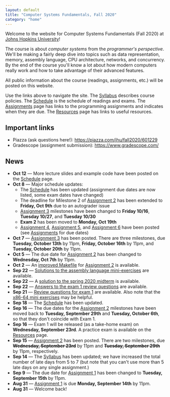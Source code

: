 ```yaml
---
layout: default
title: "Computer Systems Fundamentals, Fall 2020"
category: "home"
---
```


Welcome to the website for Computer Systems Fundamentals (Fall 2020) at <a href="https://www.jhu.edu/">Johns Hopkins University</a>!

The course is about *computer systems* from the *programmer's perspective*.  We'll be making a fairly deep dive into topics such as data representation, memory, assembly language, CPU architecture, networks, and concurrency.  By the end of the course you'll know a lot about how modern computers really work and how to take advantage of their advanced features.

All public information about the course (readings, assignments, etc.) will be posted on this website.

Use the links above to navigate the site.  The [Syllabus](syllabus.html) describes course policies. The [Schedule](schedule.html) is the schedule of readings and exams.  The [Assignments](assignments.html) page has links to the programming assignments and indicates when they are due.  The [Resources](resources.html) page has links to useful resources.

## Important links

* Piazza (ask questions here!): <https://piazza.com/jhu/fall2020/601229>
* Gradescope (assignment submission): <https://www.gradescope.com/>

## News

* **Oct 12** — More lecture slides and example code have been posted on the [Schedule](schedule.html) page.
* **Oct 8** — Major schedule updates:
    * The [Schedule](schedule.html) has been updated (assignment due dates are now listed, some exam dates have changed)
    * The deadline for Milestone 2 of [Assignment 2](assign/assign02.html) has been extended to **Friday, Oct 9th** due to an autograder issue
    * [Assignment 3](assign/assign03.html) milestones have been changed to **Friday 10/16**, **Tuesday 10/27**, and **Tuesday 10/30**
    * **Exam 2** has been moved to **Monday, Oct 19th**
    * [Assignment 4](assign/assign04.html), [Assignment 5](assign/assign05.html), and [Assignment 6](assign/assign06.html) have been posted (see [Assignments](assignments.html) for due dates)
* **Oct 7** — [Assignment 3](assign/assign03.html) has been posted. There are three milestones, due **Tuesday, October 13th** by 11pm, **Friday, October 16th** by 11pm, and **Tuesday, October 20th** by 11pm.
* **Oct 5** — The due date for [Assignment 2](assign/assign02.html) has been changed to **Wednesday, Oct 7th** by 11pm.
* **Oct 2** — An [improved Makefile](assign/assign02/Makefile) for [Assignment 2](assign/assign02.html) is available.
* **Sep 22** — [Solutions to the assembly language mini-exercises](exercise/asmMini-soln.zip) are available.
* **Sep 22** — A [solution to the spring 2020 midterm](resources/midterm-spring2020-soln.pdf) is available.
* **Sep 22** — [Answers to the exam 1 review questions](resources/exam1review-solutions.html) are available.
* **Sep 21** — [Review questions for exam 1](resources/exam1review.html) are available. Also note that the [x86-64 mini exercises](exercise/assemblyMini.html) may be helpful.
* **Sep 18** — The [Schedule](schedule.html) has been updated.
* **Sep 16** — The due dates for the [Assignment 2](assign/assign02.html) milestones have been moved back to **Tuesday, September 29th** and **Tuesday, October 6th**, so that they don't coincide with Exam 1.
* **Sep 16** — Exam 1 will be released (as a take-home exam) on **Wednesday, September 23rd**.  A practice exam is available on the [Resources](resources.html) page.
* **Sep 15** — [Assignment 2](assign/assign02.html) has been posted. There are two milestones, due ~~**Wednesday, September 23rd**~~ by 11pm and ~~**Tuesday, September 29th**~~ by 11pm, respectively.
* **Sep 14** — The [Syllabus](syllabus.html) has been updated; we have increased the total number of late days from 5 to 7 (but note that you can't use more than 5 late days on any single assignment.)
* **Sep 9** — The due date for [Assignment 1](assign/assign01.html) has been changed to **Tuesday, September 15th** by 11pm.
* **Aug 31** — [Assignment 1](assign/assign01.html) is due **Monday, September 14th** by 11pm.
* **Aug 31** — Welcome back!
